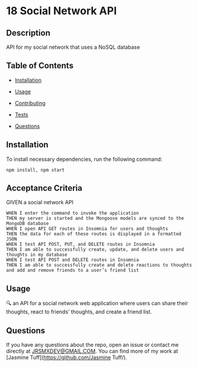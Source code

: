 # 18 Social Network API
  
  
  ## Description
  
  API for my social network that uses a NoSQL database
  
  ## Table of Contents 
  
  * [Installation](#installation)
  
  * [Usage](#usage)
  
  * [Contributing](#contributing)
  
  * [Tests](#tests)
  
  * [Questions](#questions)
  
  ## Installation
  
  To install necessary dependencies, run the following command:
  
  ```
  npm install, npm start
  ```

  ## Acceptance Criteria
GIVEN a social network API
```
WHEN I enter the command to invoke the application
THEN my server is started and the Mongoose models are synced to the MongoDB database
WHEN I open API GET routes in Insomnia for users and thoughts
THEN the data for each of these routes is displayed in a formatted JSON
WHEN I test API POST, PUT, and DELETE routes in Insomnia
THEN I am able to successfully create, update, and delete users and thoughts in my database
WHEN I test API POST and DELETE routes in Insomnia
THEN I am able to successfully create and delete reactions to thoughts and add and remove friends to a user’s friend list
```
  
  ## Usage
  
  🔍 an API for a social network web application where users can share their thoughts, react to friends’ thoughts, and create a friend list.
  

  
  ## Questions
  
  If you have any questions about the repo, open an issue or contact me directly at JRSMXDEV@GMAIL.COM. You can find more of my work at [Jasmine Tuff](https://github.com/Jasmine Tuff/).
  
  